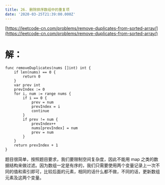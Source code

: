 ```yaml
---
title: 26. 删除排序数组中的重复项
date: '2020-03-25T21:39:00.000Z'
---
```


[https://leetcode-cn.com/problems/remove-duplicates-from-sorted-array/](https://leetcode-cn.com/problems/remove-duplicates-from-sorted-array/)

# 解：

    func removeDuplicates(nums []int) int {
        if len(nums) == 0 {
            return 0
        }
        var prev int
        prevIndex := 0
        for i, num := range nums {
            if i == 0 {
                prev = num
                prevIndex = i
                continue
            }
            if prev != num {
                prevIndex++
                nums[prevIndex] = num
                prev = num
            }
        }
        return prevIndex + 1
    }

题目很简单，按照题目要求，我们要限制空间复杂度，因此不能用 map 之类的数据结构来做过滤。因为数组一定是有序的，我们只需要使用两个变量记录上一次不同的值和索引即可，比较后面的元素，相同的话什么都不做，不同的话，更新数组元素及这两个变量。
